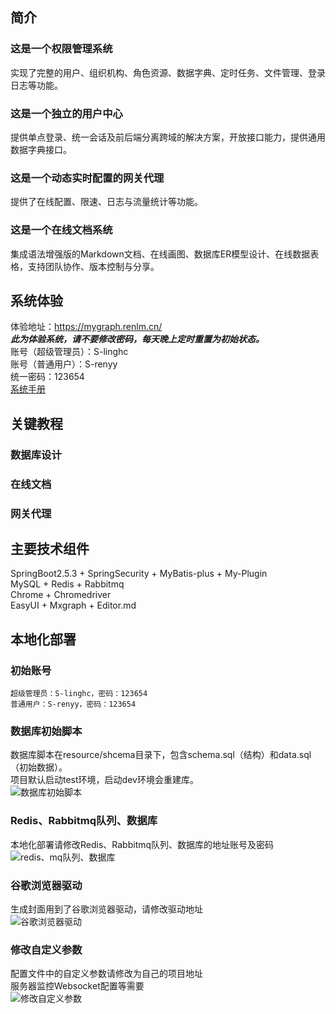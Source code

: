 ## 简介
### 这是一个权限管理系统
实现了完整的用户、组织机构、角色资源、数据字典、定时任务、文件管理、登录日志等功能。  

### 这是一个独立的用户中心
提供单点登录、统一会话及前后端分离跨域的解决方案，开放接口能力，提供通用数据字典接口。  

### 这是一个动态实时配置的网关代理
提供了在线配置、限速、日志与流量统计等功能。  

### 这是一个在线文档系统
集成语法增强版的Markdown文档、在线画图、数据库ER模型设计、在线数据表格，支持团队协作、版本控制与分享。  

## 系统体验
体验地址：<a href="https://mygraph.renlm.cn/" target="_blank">https://<span></span>mygraph.renlm.cn/</a>  
***此为体验系统，请不要修改密码，每天晚上定时重置为初始状态。***  
账号（超级管理员）：S-linghc  
账号（普通用户）：S-renyy  
统一密码：123654  
<a href="https://mygraph.renlm.cn/pub/doc/s/E42FB06DEC2545D6AC2947C5BF3DC750" target="_blank">系统手册</a>  

## 关键教程
### 数据库设计

### 在线文档

### 网关代理

## 主要技术组件
SpringBoot2.5.3 + SpringSecurity + MyBatis-plus + My-Plugin  
MySQL + Redis + Rabbitmq  
Chrome + Chromedriver  
EasyUI + Mxgraph + Editor.md  

## 本地化部署
### 初始账号
```
超级管理员：S-linghc，密码：123654
普通用户：S-renyy，密码：123654
```
### 数据库初始脚本
数据库脚本在resource/shcema目录下，包含schema.sql（结构）和data.sql（初始数据）。  
项目默认启动test环境，启动dev环境会重建库。  
![数据库初始脚本](https://renlm.cn/images/demo/100.png "数据库初始脚本")
### Redis、Rabbitmq队列、数据库
本地化部署请修改Redis、Rabbitmq队列、数据库的地址账号及密码  
![redis、mq队列、数据库](https://renlm.cn/images/demo/101.png "redis、mq队列、数据库")
### 谷歌浏览器驱动
生成封面用到了谷歌浏览器驱动，请修改驱动地址  
![谷歌浏览器驱动](https://renlm.cn/images/demo/102.png "谷歌浏览器驱动")
### 修改自定义参数
配置文件中的自定义参数请修改为自己的项目地址  
服务器监控Websocket配置等需要  
![修改自定义参数](https://renlm.cn/images/demo/103.png "修改自定义参数")